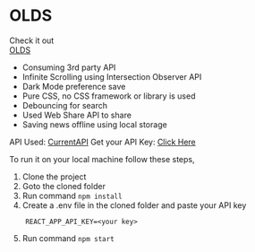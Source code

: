 # OLDS

Check it out  
[OLDS](https://olds.netlify.app/)
- Consuming 3rd party API
- Infinite Scrolling using Intersection Observer API
- Dark Mode preference save
- Pure CSS, no CSS framework or library is used
- Debouncing for search
- Used Web Share API to share
- Saving news offline using local storage 

API Used: [CurrentAPI](https://currentsapi.services/en)
Get your API Key: [Click Here](https://currentsapi.services/en/register)

To run it on your local machine follow these steps,

1. Clone the project
2. Goto the cloned folder
3. Run command ```npm install```
4. Create a .env file in the cloned folder and paste your API key
```
    REACT_APP_API_KEY=<your key>
```
5. Run command ```npm start```
